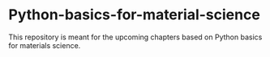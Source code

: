 # Python-basics-for-material-science

This repository is meant for the upcoming chapters based on Python basics for materials science.
